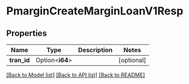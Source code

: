 # PmarginCreateMarginLoanV1Resp

## Properties

Name | Type | Description | Notes
------------ | ------------- | ------------- | -------------
**tran_id** | Option<**i64**> |  | [optional]

[[Back to Model list]](../README.md#documentation-for-models) [[Back to API list]](../README.md#documentation-for-api-endpoints) [[Back to README]](../README.md)


